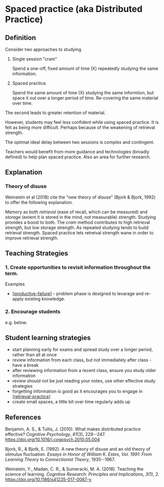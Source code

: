 <!--
 Copyright (C) 2023 David Jones
 
 This file is part of memex.
 
 memex is free software: you can redistribute it and/or modify
 it under the terms of the GNU General Public License as published by
 the Free Software Foundation, either version 3 of the License, or
 (at your option) any later version.
 
 memex is distributed in the hope that it will be useful,
 but WITHOUT ANY WARRANTY; without even the implied warranty of
 MERCHANTABILITY or FITNESS FOR A PARTICULAR PURPOSE.  See the
 GNU General Public License for more details.
 
 You should have received a copy of the GNU General Public License
 along with memex.  If not, see <http://www.gnu.org/licenses/>.
-->

# Spaced practice (aka Distributed Practice)



## Definition

Consider two approaches to studying

1. Single session "cram"

    Spend a one-off, fixed amount of time (X) repeatedly studying the same information. 

2. Spaced practice.

    Spend the same amount of time (X) studying the same informtion, but space it out over a longer period of time. Re-covering the same material over time.

The second leads to greater retention of material.

However, students may feel less confident while using spaced practice. It is felt as being more difficult. Perhaps because of the weakening of retrieval strength.

The optimal ideal delay between two sessions is complex and contingent. 

Teachers would benefit from more guidance and technologies (broadly defined) to help plan spaced practice. Also an area for further research.

## Explanation

### Theory of disuse

Weinstein et al (2018) cite the "new theory of disuse" (Bjork & Bjork, 1992) to offer the following explanation.

Memory as both _retrieval_ (ease of recall, which can be measured) and _storage_ (extent it is stored in the mind, not measurable) strength. Studying provides a boost to both. The _cram_ method contributes to high retrieval strength, but low storage strength. As repeated studying tends to build retrieval strength. Spaced practice lets retreival strength wane in order to improve retrieval strength.

## Teaching Strategies

### 1. Create opportunities to revisit information throughout the term.

Examples

- [[productive-failure]] - problem phase is designed to levarage and re-apply existing knowledge.

### 2. Encourage students

e.g. below.


## Student learning strategies

- start planning early for exams and spread study over a longer period, rather than all at once 
- review information from each class, but not immediately after class - have a break 
- after reviewing information from a recent class, ensure you study older information
- review should not be just reading your notes, use other effective study strategies 
- forgetting information is good as it encourages you to engage in [[retrieval-practice]]
- create small spaces, a little bit over time regularly adds up

## References

Benjamin, A. S., & Tullis, J. (2010). What makes distributed practice effective? *Cognitive Psychology*, *61*(3), 228--247. <https://doi.org/10.1016/j.cogpsych.2010.05.004>

Bjork, R., & Bjotk, E. (1992). A new theory of disuse and an old theory of stimulus fluctuation. *Essays in Honor of William K. Estes, Vol. 1991: From Learning Theory to Connectionist Theory*, 1935--1967.

Weinstein, Y., Madan, C. R., & Sumeracki, M. A. (2018). Teaching the science of learning. *Cognitive Research: Principles and Implications*, *3*(1), 2. <https://doi.org/10.1186/s41235-017-0087-y>

[//begin]: # "Autogenerated link references for markdown compatibility"
[productive-failure]: ../Teaching/Mathematics/productive-failure "Productive Failure"
[retrieval-practice]: retrieval-practice "Retrieval Practice"
[//end]: # "Autogenerated link references"